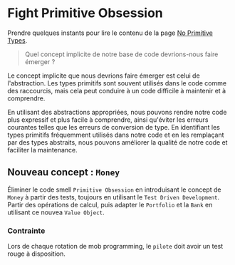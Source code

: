 # Fight Primitive Obsession

Prendre quelques instants pour lire le contenu de la page [No Primitive Types](https://xtrem-tdd.netlify.app/Flavours/no-primitive-types).

> Quel concept implicite de notre base de code devrions-nous faire émerger ?

Le concept implicite que nous devrions faire émerger est celui de l'abstraction. Les types primitifs sont souvent utilisés dans le code comme des raccourcis, mais cela peut conduire à un code difficile à maintenir et à comprendre.

En utilisant des abstractions appropriées, nous pouvons rendre notre code plus expressif et plus facile à comprendre, ainsi qu'éviter les erreurs courantes telles que les erreurs de conversion de type. En identifiant les types primitifs fréquemment utilisés dans notre code et en les remplaçant par des types abstraits, nous pouvons améliorer la qualité de notre code et faciliter la maintenance.

## Nouveau concept : `Money`
Éliminer le code smell `Primitive Obsession` en introduisant le concept de `Money` à partir des tests, toujours en utilisant le `Test Driven Development`.
Partir des opérations de calcul, puis adapter le `Portfolio` et la `Bank` en utilisant ce nouvea `Value Object`.

### Contrainte

Lors de chaque rotation de mob programming, le `pilote` doit avoir un test rouge à disposition. 
